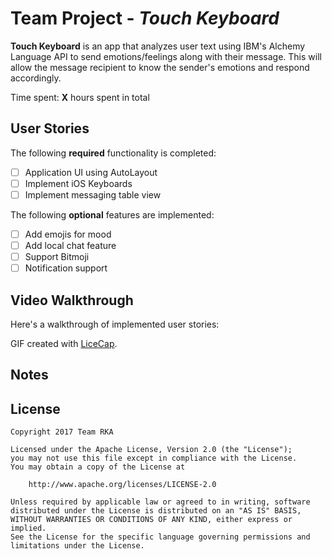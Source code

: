 # Team Project - *Touch Keyboard*

**Touch Keyboard** is an app that analyzes user text using IBM's Alchemy Language API to send emotions/feelings along with their message. This will allow the message recipient to know the sender's emotions and respond accordingly.

Time spent: **X** hours spent in total

## User Stories

The following **required** functionality is completed:

- [ ] Application UI using AutoLayout
- [ ] Implement iOS Keyboards
- [ ] Implement messaging table view

The following **optional** features are implemented:

- [ ] Add emojis for mood
- [ ] Add local chat feature
- [ ] Support Bitmoji 
- [ ] Notification support

## Video Walkthrough 

Here's a walkthrough of implemented user stories:


GIF created with [LiceCap](http://www.cockos.com/licecap/).

## Notes


## License

    Copyright 2017 Team RKA

    Licensed under the Apache License, Version 2.0 (the "License");
    you may not use this file except in compliance with the License.
    You may obtain a copy of the License at

        http://www.apache.org/licenses/LICENSE-2.0

    Unless required by applicable law or agreed to in writing, software
    distributed under the License is distributed on an "AS IS" BASIS,
    WITHOUT WARRANTIES OR CONDITIONS OF ANY KIND, either express or implied.
    See the License for the specific language governing permissions and
    limitations under the License.
